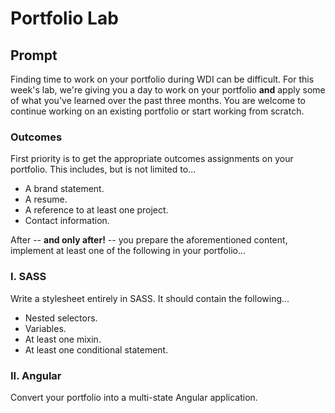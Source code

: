 # Portfolio Lab

## Prompt

Finding time to work on your portfolio during WDI can be difficult. For this week's lab, we're giving you a day to work on your portfolio **and** apply some of what you've learned over the past three months. You are welcome to continue working on an existing portfolio or start working from scratch.

### Outcomes

First priority is to get the appropriate outcomes assignments on your portfolio. This includes, but is not limited to...
* A brand statement.
* A resume.
* A reference to at least one project.
* Contact information.

After -- **and only after!** -- you prepare the aforementioned content, implement at least one of the following in your portfolio...

### I. SASS

Write a stylesheet entirely in SASS. It should contain the following...
* Nested selectors.
* Variables.
* At least one mixin.
* At least one conditional statement.

### II. Angular

Convert your portfolio into a multi-state Angular application.
